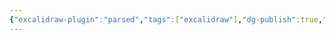 ```yaml
---
{"excalidraw-plugin":"parsed","tags":["excalidraw"],"dg-publish":true,"permalink":"/extras/excalidraw/homeostasis-excalidraw/","dgPassFrontmatter":true}
---
```

<style> .container {font-family: sans-serif; text-align: center;} .button-wrapper button {z-index: 1;height: 40px; width: 100px; margin: 10px;padding: 5px;} .excalidraw .App-menu_top .buttonList { display: flex;} .excalidraw-wrapper { height: 800px; margin: 50px; position: relative;} :root[dir="ltr"] .excalidraw .layer-ui__wrapper .zen-mode-transition.App-menu_bottom--transition-left {transform: none;} </style><script src="https://cdn.jsdelivr.net/npm/react@17/umd/react.production.min.js"></script><script src="https://cdn.jsdelivr.net/npm/react-dom@17/umd/react-dom.production.min.js"></script><script type="text/javascript" src="https://cdn.jsdelivr.net/npm/@excalidraw/excalidraw@0/dist/excalidraw.production.min.js"></script><div id="Homeostasisexcalidraw.md"></div><script>(function(){const InitialData={"type":"excalidraw","version":2,"source":"https://github.com/zsviczian/obsidian-excalidraw-plugin/releases/tag/2.0.13","elements":[{"type":"freedraw","version":329,"versionNonce":1432564044,"isDeleted":false,"id":"76KHbiyqhBLQGDn2qVgYb","fillStyle":"solid","strokeWidth":2,"strokeStyle":"solid","roughness":1,"opacity":50,"angle":0,"x":754.2455820725606,"y":-2575.6045941912153,"strokeColor":"#93cefb","backgroundColor":"transparent","width":266.98929920311883,"height":3.434998197254572,"seed":887127138,"groupIds":[],"frameId":null,"roundness":null,"boundElements":[],"updated":1684900823403,"link":null,"locked":false,"customData":{"strokeOptions":{"highlighter":true,"constantPressure":true,"hasOutline":false,"outlineWidth":0,"options":{"thinning":1,"smoothing":0.5,"streamline":0.5,"easing":"easeInQuad","start":{"taper":0,"cap":false,"easing":"easeInQuint"},"end":{"taper":0,"cap":false,"easing":"easeOutQuint"}}}},"points":[[0,0],[-0.40181916404219464,0],[-0.8036383280842756,0],[-3.052819176732214,0],[-5.943904217859313,0],[-7.791196008715929,0],[-9.638557693321559,0],[-10.657818237629613,0],[-12.07882805223062,0],[-12.480647216272814,0],[-12.882466380314895,0],[-13.28428554435709,0],[-14.087923872441365,0],[-14.48974303648356,0],[-14.891562200525755,0],[-15.29338136456795,0],[-15.695130634860902,0],[-16.096949798902983,0],[-16.900588126987373,0],[-17.302407291029567,0],[-17.704226455071648,0],[-18.106045619113843,0],[-18.90968394719812,0],[-19.311503111240313,0],[-19.713252381533266,0],[-21.56061406613901,0],[-21.962433230181205,0],[-22.364252394223286,0],[-23.167890722307675,0],[-23.569709886349756,0],[-23.97152905039195,0],[-24.373348214434145,0],[-24.77516737847634,0],[-26.196177193077233,0],[-27.61718700767824,0],[-29.464548692283984,0],[-30.483809236592037,0],[-31.50299988715085,0.5047726565862831],[-32.30663821523524,0.5047726565862831],[-33.32589875954318,0.5047726565862831],[-34.345089410102105,0.5047726565862831],[-34.746908574144186,0.5047726565862831],[-36.59427025874993,0.5047726565862831],[-38.632721453616796,0.5047726565862831],[-39.03454061765899,0.5047726565862831],[-40.05380116196693,0.5047726565862831],[-40.455620326009125,0.5047726565862831],[-40.85743949005132,0.5047726565862831],[-42.895890684918186,0.5047726565862831],[-43.915081335477,0.5047726565862831],[-45.76244302008274,0.5047726565862831],[-46.16426218412482,0.5047726565862831],[-48.01162386873057,0.5047726565862831],[-50.90270890985778,0.5047726565862831],[-51.706347237942055,0.10295349254374742],[-52.72553788850087,0.10295349254374742],[-54.57289957310661,0.10295349254374742],[-54.974718737148805,0.10295349254374742],[-55.376537901190886,0.10295349254374742],[-56.797617609541135,0.10295349254374742],[-57.19936687983409,0.10295349254374742],[-57.60118604387628,0.10295349254374742],[-58.00300520791836,0.10295349254374742],[-58.40482437196056,0.10295349254374742],[-59.42408491626861,0.10295349254374742],[-60.22765335060376,-0.2988656714978788],[-60.62947251464584,-0.2988656714978788],[-61.648733058953894,-0.2988656714978788],[-62.05055222299609,-0.2988656714978788],[-63.89791390760183,-0.2988656714978788],[-65.31892372220284,-0.8084609967777396],[-67.16628540680847,-0.8084609967777396],[-67.56810457085066,-0.8084609967777396],[-70.45918961197776,-0.8084609967777396],[-70.86100877601996,-0.8084609967777396],[-72.28201859062096,-0.8084609967777396],[-74.12938027522671,-0.8084609967777396],[-74.5311994392689,-0.8084609967777396],[-74.93301860331098,-1.2102801608198206],[-75.95227914761904,-1.2102801608198206],[-77.79957093847554,-1.2102801608198206],[-79.83809202709165,-1.2102801608198206],[-80.23991119113373,-1.2102801608198206],[-83.13099623226094,-1.2102801608198206],[-83.5327455025539,-1.2102801608198206],[-83.93456466659609,-1.2102801608198206],[-85.35564437494622,-1.7199453798484683],[-86.37483502550504,-1.7199453798484683],[-86.77665418954723,-1.7199453798484683],[-87.79591473385528,-1.7199453798484683],[-88.19773389789736,-1.7199453798484683],[-88.59955306193956,-1.7199453798484683],[-90.02056287654057,-1.7199453798484683],[-91.03982342084862,-1.7199453798484683],[-91.4416425848907,-1.7199453798484683],[-92.46083323544963,-1.7199453798484683],[-93.48009377975757,-1.7199453798484683],[-96.34664611492212,-1.7199453798484683],[-96.74846527896432,-1.7199453798484683],[-97.76772582327237,-1.7199453798484683],[-98.16947509356532,-1.7199453798484683],[-99.18873563787338,-2.2295407051278744],[-99.59055480191546,-2.2295407051278744],[-101.01156461651647,-2.2295407051278744],[-102.03082516082452,-2.2295407051278744],[-103.05008570513257,-2.2295407051278744],[-103.45183497542553,-2.2295407051278744],[-103.85365413946772,-2.2295407051278744],[-104.657292467552,-2.2295407051278744],[-105.67655301186005,-2.2295407051278744],[-106.07837217590213,-2.2295407051278744],[-106.4801214461952,-2.2295407051278744],[-107.90120115454533,-2.2295407051278744],[-108.92046169885339,-2.2295407051278744],[-109.9396523494122,-2.2295407051278744],[-112.8307373905393,-2.2295407051278744],[-113.84999793484735,-2.2295407051278744],[-115.88844912971422,-2.2295407051278744],[-116.29026829375641,-2.2295407051278744],[-117.30945894431522,-2.2295407051278744],[-117.71127810835742,-2.2295407051278744],[-118.1130972723995,-2.2295407051278744],[-118.5149164364417,-2.2295407051278744],[-119.31855476452597,-2.2295407051278744],[-120.3377454150849,-2.2295407051278744],[-120.73956457912698,-2.2295407051278744],[-121.75882512343503,-2.2295407051278744],[-122.16064428747723,-2.2295407051278744],[-123.58165410207823,-2.2295407051278744],[-124.60091464638617,-2.2295407051278744],[-125.62010529694498,-2.2295407051278744],[-126.02192446098718,-2.2295407051278744],[-127.04118500529523,-2.2295407051278744],[-127.44300416933743,-2.2295407051278744],[-128.24657260367246,-2.2295407051278744],[-129.26583314798052,-2.2295407051278744],[-130.28509369228857,-2.2295407051278744],[-130.68684296258152,-2.2295407051278744],[-131.70610350688958,-2.2295407051278744],[-132.72536405119763,-2.2295407051278744],[-134.76381524606438,-2.2295407051278744],[-138.91424585993673,-2.2295407051278744],[-139.93343651049554,-2.2295407051278744],[-140.95269705480348,-2.2295407051278744],[-141.35451621884567,-2.2295407051278744],[-142.3737068694045,-2.2295407051278744],[-143.79478657775473,-2.2295407051278744],[-144.19660574179693,-2.2295407051278744],[-144.59835501208988,-2.2295407051278744],[-145.00017417613196,-2.2295407051278744],[-145.80381250421635,-2.2295407051278744],[-146.20563166825843,-2.2295407051278744],[-147.00926999634282,-2.6313598691699553],[-147.41108916038502,-2.6313598691699553],[-147.8129083244271,-2.6313598691699553],[-149.2339181390281,-2.6313598691699553],[-149.6357373030703,-2.6313598691699553],[-150.0375564671125,-2.6313598691699553],[-150.43937563115458,-2.6313598691699553],[-150.84119479519677,-2.6313598691699553],[-151.64476322953192,-2.6313598691699553],[-152.66402377383997,-2.6313598691699553],[-153.06584293788205,-2.6313598691699553],[-153.46766210192425,-2.6313598691699553],[-154.48685275248306,-2.6313598691699553],[-155.29049108056745,-2.6313598691699553],[-156.30971667800088,-2.6313598691699553],[-157.32897722230882,-2.6313598691699553],[-157.7307614394764,-2.6313598691699553],[-158.1325806035186,-2.6313598691699553],[-159.15180620095202,-2.6313598691699553],[-161.1902923426935,-2.6313598691699553],[-162.20951794012683,-2.6313598691699553],[-162.6113021572944,-2.6313598691699553],[-163.63056270160246,-2.6313598691699553],[-164.03234691877003,-2.6313598691699553],[-164.8359852468543,-2.6313598691699553],[-165.2378044108965,-2.6313598691699553],[-165.6396235749387,-2.6313598691699553],[-166.04140779210627,-2.6313598691699553],[-167.0606333895397,-2.6313598691699553],[-167.46245255358178,-2.6313598691699553],[-170.32903983562096,-2.6313598691699553],[-172.1764015202267,-2.6313598691699553],[-173.19562711766014,-2.6313598691699553],[-174.21485271509357,-2.6313598691699553],[-175.234078312527,-2.6313598691699553],[-176.65512307400263,-2.6313598691699553],[-178.07616783547815,-2.6313598691699553],[-179.09539343291158,-2.6313598691699553],[-180.5164381943872,-2.6313598691699553],[-180.9182573584294,-2.6313598691699553],[-181.32007652247148,-2.6313598691699553],[-182.33930211990491,-2.6313598691699553],[-183.35852771733835,-2.6313598691699553],[-183.76034688138054,-2.6313598691699553],[-185.7987980762474,-2.6313598691699553],[-186.2006172402896,-2.6313598691699553],[-187.21984283772304,-2.6313598691699553],[-187.62166200176512,-2.6313598691699553],[-188.0234811658073,-2.6313598691699553],[-188.82708454701708,-2.6313598691699553],[-189.22890371105916,-2.6313598691699553],[-189.63072287510136,-2.6313598691699553],[-190.6499484725348,-2.6313598691699553],[-191.66917406996822,-2.6313598691699553],[-193.09021883144385,-2.6313598691699553],[-194.10944442887728,-2.6313598691699553],[-194.51126359291936,-2.6313598691699553],[-195.5304891903528,-2.6313598691699553],[-195.932308354395,-2.6313598691699553],[-196.33412751843719,-2.6313598691699553],[-196.73594668247927,-2.6313598691699553],[-197.53955006368903,-2.6313598691699553],[-197.94136922773123,-2.6313598691699553],[-199.36241398920674,-2.6313598691699553],[-200.1660173704165,-2.6313598691699553],[-200.5678365344587,-2.6313598691699553],[-201.58706213189214,-2.6313598691699553],[-201.98888129593422,-2.6313598691699553],[-203.00810689336765,-2.6313598691699553],[-203.40992605740985,-2.6313598691699553],[-204.83097081888548,-2.6313598691699553],[-205.23278998292756,-2.6313598691699553],[-205.63460914696975,-2.6313598691699553],[-206.03639336413733,-2.6313598691699553],[-206.43821252817952,-2.6313598691699553],[-207.85925728965503,-2.6313598691699553],[-208.26107645369723,-2.6313598691699553],[-208.66289561773942,-2.6313598691699553],[-209.68212121517286,-2.6313598691699553],[-210.7013468126063,-2.6313598691699553],[-211.50495019381606,-2.6313598691699553],[-211.90676935785814,-2.6313598691699553],[-212.92599495529157,-2.6313598691699553],[-213.32781411933377,-2.6313598691699553],[-214.3470397167672,-2.6313598691699553],[-214.7488588808094,-2.6313598691699553],[-216.1699036422849,-2.6313598691699553],[-216.5717228063271,-2.6313598691699553],[-217.59094840376054,-2.6313598691699553],[-218.61017400119397,-2.6313598691699553],[-219.01199316523616,-2.6313598691699553],[-221.05044436010303,-2.6313598691699553],[-222.06966995753646,-2.6313598691699553],[-222.47148912157854,-2.6313598691699553],[-224.3188508061843,-2.6313598691699553],[-225.33807640361772,-2.6313598691699553],[-226.35730200105115,-2.6313598691699553],[-228.39575319591802,-2.1266571063333686],[-229.41501374022607,-2.1266571063333686],[-230.4342393376595,-2.1266571063333686],[-230.83602355482708,-2.1266571063333686],[-231.23784271886916,-2.1266571063333686],[-232.04148104695355,-2.1266571063333686],[-232.44330021099563,-2.1266571063333686],[-232.8450844281632,-2.1266571063333686],[-233.2469035922054,-2.1266571063333686],[-234.05054192028967,-2.1266571063333686],[-235.0697675177231,-2.1266571063333686],[-235.4715866817653,-2.1266571063333686],[-236.49081227919874,-2.1266571063333686],[-237.51003787663217,-2.1266571063333686],[-238.9310826381078,-2.1266571063333686],[-239.95030823554123,-2.1266571063333686],[-240.3521273995833,-2.1266571063333686],[-240.7539465636255,-2.1266571063333686],[-241.15573078079308,-2.1266571063333686],[-241.95936910887735,-2.1266571063333686],[-242.36118827291955,-2.1266571063333686],[-242.76300743696174,-2.1266571063333686],[-243.16479165412932,-2.1266571063333686],[-243.56661081817145,-2.1266571063333686],[-243.96842998221365,-2.1266571063333686],[-244.3702491462558,-2.1266571063333686],[-244.77206831029793,-2.1266571063333686],[-244.77206831029793,-2.5284762703754495],[-245.1738525274655,-2.5284762703754495],[-246.19307812489893,-2.5284762703754495],[-246.59489728894113,-2.5284762703754495],[-247.6141228863745,-2.5284762703754495],[-248.63338343068256,-2.5284762703754495],[-250.05439324528356,-2.5284762703754495],[-250.4562124093257,-2.5284762703754495],[-250.85803157336784,-2.5284762703754495],[-251.25985073741003,-2.5284762703754495],[-252.06345411861975,-2.5284762703754495],[-252.46527328266194,-2.5284762703754495],[-252.86709244670408,-2.5284762703754495],[-253.26891161074622,-2.5284762703754495],[-253.6707307747884,-2.5284762703754495],[-254.07251499195598,-2.5284762703754495],[-254.47433415599812,-2.5284762703754495],[-255.8953789174737,-2.5284762703754495],[-256.9146045149071,-2.5284762703754495],[-257.3164236789493,-2.5284762703754495],[-258.33564927638275,-2.5284762703754495],[-259.7566940378583,-2.5284762703754495],[-260.15851320190046,-2.5284762703754495],[-260.56033236594266,-2.5284762703754495],[-260.96211658311023,-2.5284762703754495],[-261.7657549111945,-2.5284762703754495],[-262.1675740752367,-2.5284762703754495],[-262.56939323927884,-2.5284762703754495],[-262.9711774564464,-2.5284762703754495],[-263.37299662048855,-2.5284762703754495],[-263.77481578453074,-2.5284762703754495],[-264.1766349485729,-2.5284762703754495],[-264.5784541126151,-2.5284762703754495],[-264.9802383297826,-2.5284762703754495],[-264.9802383297826,-2.930225540668289],[-265.3820574938248,-2.930225540668289],[-265.7838766578669,-2.930225540668289],[-266.1856958219091,-2.930225540668289],[-266.98929920311883,-2.930225540668289],[-266.98929920311883,-2.930225540668289]],"lastCommittedPoint":null,"simulatePressure":false,"pressures":[1,1,1,1,1,1,1,1,1,1,1,1,1,1,1,1,1,1,1,1,1,1,1,1,1,1,1,1,1,1,1,1,1,1,1,1,1,1,1,1,1,1,1,1,1,1,1,1,1,1,1,1,1,1,1,1,1,1,1,1,1,1,1,1,1,1,1,1,1,1,1,1,1,1,1,1,1,1,1,1,1,1,1,1,1,1,1,1,1,1,1,1,1,1,1,1,1,1,1,1,1,1,1,1,1,1,1,1,1,1,1,1,1,1,1,1,1,1,1,1,1,1,1,1,1,1,1,1,1,1,1,1,1,1,1,1,1,1,1,1,1,1,1,1,1,1,1,1,1,1,1,1,1,1,1,1,1,1,1,1,1,1,1,1,1,1,1,1,1,1,1,1,1,1,1,1,1,1,1,1,1,1,1,1,1,1,1,1,1,1,1,1,1,1,1,1,1,1,1,1,1,1,1,1,1,1,1,1,1,1,1,1,1,1,1,1,1,1,1,1,1,1,1,1,1,1,1,1,1,1,1,1,1,1,1,1,1,1,1,1,1,1,1,1,1,1,1,1,1,1,1,1,1,1,1,1,1,1,1,1,1,1,1,1,1,1,1,1,1,1,1,1,1,1,1,1,1,1,1,1,1,1,1,1,1,1,1,1,1,1,1,1,1,1,1,1,1,1,1,1,1,1,1,1,1,1,1,1,1,1,1,1,1,1,1,0]},{"type":"image","version":347,"versionNonce":178018676,"isDeleted":false,"id":"fTpGsOvI","fillStyle":"hachure","strokeWidth":1,"strokeStyle":"solid","roughness":1,"opacity":100,"angle":0,"x":403.75043026685785,"y":-2593.806625048745,"strokeColor":"#000000","backgroundColor":"transparent","width":484.7043739959214,"height":456.6154986124121,"seed":70263,"groupIds":[],"frameId":null,"roundness":null,"boundElements":[],"updated":1684900823403,"link":null,"locked":false,"status":"pending","fileId":"b3bcd7ccda0e317042261de10ec400a67f9b3b44","scale":[1,1]},{"type":"freedraw","version":5,"versionNonce":1057433548,"isDeleted":false,"id":"RpN1r8bQaKslV5DxyQsly","fillStyle":"solid","strokeWidth":2,"strokeStyle":"solid","roughness":1,"opacity":100,"angle":0,"x":696.4026645115426,"y":-2578.258136445542,"strokeColor":"#93cefb","backgroundColor":"transparent","width":0.0001,"height":0.0001,"seed":969413182,"groupIds":[],"frameId":null,"roundness":null,"boundElements":[],"updated":1684900823403,"link":null,"locked":false,"customData":{"strokeOptions":{"highlighter":true,"constantPressure":true,"hasOutline":false,"outlineWidth":0,"options":{"thinning":1,"smoothing":0.5,"streamline":0.5,"easing":"easeInQuad","start":{"taper":0,"cap":false,"easing":"easeInQuint"},"end":{"taper":0,"cap":false,"easing":"easeOutQuint"}}}},"points":[[0,0],[0.0001,0.0001]],"lastCommittedPoint":null,"simulatePressure":false,"pressures":[1,0]},{"type":"freedraw","version":1070,"versionNonce":1983449844,"isDeleted":false,"id":"R5qZ_N2Pkc1hFxxFeSkvm","fillStyle":"solid","strokeWidth":4,"strokeStyle":"solid","roughness":1,"opacity":70,"angle":6.236929295580861,"x":482.99689103177957,"y":-3031.776056074927,"strokeColor":"#93cefb","backgroundColor":"transparent","width":230.97025993454838,"height":15.00984030999235,"seed":282884542,"groupIds":[],"frameId":null,"roundness":null,"boundElements":[],"updated":1684900823403,"link":null,"locked":false,"customData":{"strokeOptions":{"highlighter":true,"constantPressure":true,"hasOutline":false,"outlineWidth":0,"options":{"thinning":1,"smoothing":0.5,"streamline":0.5,"easing":"easeInQuad","start":{"taper":0,"cap":false,"easing":"easeInQuint"},"end":{"taper":0,"cap":false,"easing":"easeOutQuint"}}}},"points":[[0,0.4334853568753059],[0.24967024947767935,0.4334853568753059],[0.4993404989553587,0.4334853568753059],[2.2962716676294757,0.4334853568753059],[3.4552006069639334,0.4334853568753059],[8.056976333909823,1.708743634256186],[8.694978563249379,1.708743634256186],[13.389210098374768,1.708743634256186],[15.204650014192818,1.708743634256186],[17.020089930010762,1.708743634256186],[18.17901886934527,1.708743634256186],[18.428689118822952,1.708743634256186],[19.954407790749844,1.708743634256186],[20.5924100200894,1.708743634256186],[20.84208026956708,1.708743634256186],[21.48008249890674,1.708743634256186],[22.118128692016295,1.708743634256186],[23.394177114465514,1.708743634256186],[24.032179343805172,1.708743634256186],[25.19110828313968,1.708743634256186],[26.350037222474082,1.708743634256186],[28.165477138292136,0.8226470772280199],[31.139802029674687,-0.06344947980095628],[32.2987309690092,-0.06344947980095628],[33.45765990834361,-0.06344947980095628],[34.616588847678116,-0.06344947980095628],[35.77547382324273,-0.06344947980095628],[36.02514407272031,-0.5544064098662602],[37.301192495169516,-0.5544064098662602],[38.460121434504025,-0.5544064098662602],[39.09812366384369,-0.5544064098662602],[39.73616985695324,-0.5544064098662602],[40.89509879628775,-0.5544064098662602],[42.17114721873697,-0.5544064098662602],[42.42077350444465,-0.5544064098662602],[43.0588196975542,-0.5544064098662602],[43.30848994703188,-0.5544064098662602],[43.558116232739565,-0.5544064098662602],[44.05745673169492,-0.5544064098662602],[44.69545896103458,-0.5544064098662602],[44.94512921051226,-0.5544064098662602],[45.583175403621816,-0.5544064098662602],[46.85922382607103,-0.5544064098662602],[47.74689630488826,-0.5544064098662602],[48.38489853422793,-0.5544064098662602],[48.6345687837056,-0.5544064098662602],[49.27257101304516,-0.5544064098662602],[49.91061720615482,-0.5544064098662602],[51.18666562860403,0.062257356353845744],[51.43633587808161,0.062257356353845744],[52.595220853646225,0.062257356353845744],[53.754149792980634,0.062257356353845744],[54.39219598609029,0.062257356353845744],[54.64182227179796,0.547236379809002],[55.529538714385204,0.547236379809002],[56.688467653719705,0.547236379809002],[58.50386360576777,0.547236379809002],[60.3193035215857,1.4273550302270204],[60.95734971469537,1.4273550302270204],[63.27516362959439,2.175746238546487],[63.91320982270394,2.175746238546487],[65.07213876203845,2.175746238546487],[65.32176504774613,2.6607252620008333],[65.95981124085569,2.6607252620008333],[66.20948149033336,2.6607252620008333],[68.00641265900752,3.277389028221749],[68.25608290848511,3.277389028221749],[68.50570919419289,3.277389028221749],[69.14375538730243,3.277389028221749],[69.78175761664211,3.277389028221749],[70.66947405922934,3.762325352343305],[71.82835903479385,3.762325352343305],[72.4664052279034,3.762325352343305],[74.28184514372145,4.642444002761322],[74.91984737306112,4.642444002761322],[76.71677854173517,4.642444002761322],[77.35482473484473,5.259150468315029],[79.17026465066279,5.259150468315029],[79.80826688000244,5.259150468315029],[80.446313073112,5.259150468315029],[81.6052420124464,5.259150468315029],[82.49291449126375,5.259150468315029],[83.13091672060341,5.259150468315029],[84.28984565993791,5.259150468315029],[84.92784788927746,5.259150468315029],[86.74328780509552,5.259150468315029],[87.38133399820506,5.875814234535135],[89.17826516687923,5.875814234535135],[91.78584428943931,5.875814234535135],[92.42384651877897,6.492478000756051],[94.22082165122303,6.492478000756051],[96.8283568100132,6.492478000756051],[97.98728574934759,6.492478000756051],[98.62533194245727,6.492478000756051],[102.16063453824815,7.636051535371173],[103.31956347758255,7.636051535371173],[103.9575657069222,7.636051535371173],[105.75454083936629,7.636051535371173],[106.91342581493089,7.636051535371173],[111.51520154187668,7.636051535371173],[113.33064145769471,8.516170185789191],[114.48957039702914,8.516170185789191],[116.30501031284717,8.516170185789191],[118.6228681915162,8.516170185789191],[121.23040335030636,8.516170185789191],[122.38933228964079,8.516170185789191],[123.54826122897528,8.516170185789191],[125.36370114479334,8.516170185789191],[127.9712802673534,9.52797357897378],[134.38845194634735,9.52797357897378],[135.54738088568186,9.52797357897378],[136.70630982501626,9.52797357897378],[137.86523876435078,9.52797357897378],[140.18305267924978,9.52797357897378],[141.3419816185843,9.52797357897378],[142.50091055791881,9.52797357897378],[143.6598394972533,9.52797357897378],[144.81876843658782,9.52797357897378],[148.35407103237867,9.52797357897378],[149.5129999717131,10.276407486626038],[151.83081388661222,10.276407486626038],[152.98974282594662,10.276407486626038],[154.8051827417647,10.276407486626038],[156.62062265758263,10.276407486626038],[158.43606257340065,10.276407486626038],[162.06694240503666,10.276407486626038],[164.67447756382683,10.276407486626038],[164.92414781330453,10.276407486626038],[165.1738180627822,10.276407486626038],[166.06149054159943,10.276407486626038],[166.31116079107713,10.761343810747595],[166.56083104055477,10.761343810747595],[167.19883326989446,10.761343810747595],[167.44850351937203,10.761343810747595],[168.60743245870654,10.761343810747595],[169.88348088115575,10.761343810747595],[170.13315113063342,10.761343810747595],[171.94854708268147,10.761343810747595],[172.58659327579105,10.761343810747595],[175.1941723983512,10.761343810747595],[176.35310133768562,10.761343810747595],[177.62910579636494,10.761343810747595],[179.44454571218287,10.761343810747595],[180.08259190529253,10.761343810747595],[180.3322621547701,10.761343810747595],[180.97026438410978,10.761343810747595],[183.42370652926738,10.13870213791653],[184.06175272237704,10.13870213791653],[184.69975495171659,10.13870213791653],[185.85868389105107,10.13870213791653],[186.49673008416067,10.13870213791653],[188.95017222931835,10.13870213791653],[189.19984247879592,10.13870213791653],[189.8378447081356,10.13870213791653],[190.47589090124515,10.13870213791653],[191.3635633800625,10.13870213791653],[193.16049454873652,10.13870213791653],[193.79854074184618,10.13870213791653],[194.04816702755392,10.13870213791653],[194.2978372770316,10.13870213791653],[194.9358834701411,10.13870213791653],[195.5738856994808,10.755365904136635],[199.74723448838122,10.755365904136635],[201.56267440419919,11.635484554554653],[202.7216033435337,11.635484554554653],[203.88048831909828,11.635484554554653],[204.51853451220785,11.635484554554653],[206.97197665736542,12.252148320775571],[208.7874165731835,12.252148320775571],[209.42546276629304,12.252148320775571],[211.240902682111,12.252148320775571],[212.12857516092836,12.252148320775571],[212.766577390268,12.868812086995675],[213.01624763974556,12.868812086995675],[213.26591788922326,12.868812086995675],[214.42484682855775,12.868812086995675],[214.67447311426542,12.868812086995675],[215.17381361322077,12.868812086995675],[215.42348386269845,12.868812086995675],[215.67315411217606,12.868812086995675],[215.92278039788386,12.868812086995675],[216.17245064736156,12.868812086995675],[216.4221208968391,12.868812086995675],[216.92141743202458,12.868812086995675],[217.17108768150212,12.868812086995675],[217.4207579309798,12.868812086995675],[218.05876016031942,12.868812086995675],[218.30843040979715,12.868812086995675],[218.80777090875242,13.35379111045083],[220.62321082457044,13.35379111045083],[221.2612130539101,13.35379111045083],[221.5108833033878,13.35379111045083],[222.14888553272738,13.970454876670935],[222.78693172583692,13.970454876670935],[223.0366019753146,13.970454876670935],[223.67460420465423,13.970454876670935],[223.9242744541319,14.455433900126092],[224.56227668347157,14.455433900126092],[224.81194693294918,14.455433900126092],[225.06161718242686,14.455433900126092],[225.31128743190453,14.455433900126092],[225.5609576813822,14.455433900126092],[225.81058396708988,14.455433900126092],[226.06025421656756,14.455433900126092],[226.5595947155228,14.455433900126092],[226.80926496500047,14.455433900126092],[227.44726719434016,14.455433900126092],[228.08526942367982,14.455433900126092],[228.72331561678936,14.455433900126092],[229.22261215197472,14.455433900126092],[229.4722824014524,14.455433900126092],[229.72195265093006,14.455433900126092],[229.97162290040774,14.455433900126092],[230.22129314988535,14.455433900126092],[230.7205896850708,14.455433900126092],[230.97025993454838,14.455433900126092],[230.97025993454838,14.455433900126092]],"lastCommittedPoint":null,"simulatePressure":false,"pressures":[1,1,1,1,1,1,1,1,1,1,1,1,1,1,1,1,1,1,1,1,1,1,1,1,1,1,1,1,1,1,1,1,1,1,1,1,1,1,1,1,1,1,1,1,1,1,1,1,1,1,1,1,1,1,1,1,1,1,1,1,1,1,1,1,1,1,1,1,1,1,1,1,1,1,1,1,1,1,1,1,1,1,1,1,1,1,1,1,1,1,1,1,1,1,1,1,1,1,1,1,1,1,1,1,1,1,1,1,1,1,1,1,1,1,1,1,1,1,1,1,1,1,1,1,1,1,1,1,1,1,1,1,1,1,1,1,1,1,1,1,1,1,1,1,1,1,1,1,1,1,1,1,1,1,1,1,1,1,1,1,1,1,1,1,1,1,1,1,1,1,1,1,1,1,1,1,1,1,1,1,1,1,1,1,1,1,1,1,1,1,1,1,1,1,1,1,1,1,1,1,1,1,1,1,1,1,1,1,1,1,1,1,1,1,1,1,0]},{"type":"freedraw","version":16,"versionNonce":1843940940,"isDeleted":false,"id":"0G9y3i2ZY5LX644HRIllI","fillStyle":"solid","strokeWidth":4,"strokeStyle":"dashed","roughness":1,"opacity":100,"angle":0,"x":506.8725405605104,"y":-2881.299045231213,"strokeColor":"#e03131","backgroundColor":"transparent","width":0.0001,"height":0.0001,"seed":1222100002,"groupIds":[],"frameId":null,"roundness":null,"boundElements":[],"updated":1684900823403,"link":null,"locked":false,"customData":{"strokeOptions":{"highlighter":true,"constantPressure":true,"hasOutline":false,"outlineWidth":0,"options":{"thinning":1,"smoothing":0.5,"streamline":0.5,"easing":"easeInQuad","start":{"taper":0,"cap":false,"easing":"easeInQuint"},"end":{"taper":0,"cap":false,"easing":"easeOutQuint"}}}},"points":[[0,0],[0.0001,0.0001]],"lastCommittedPoint":null,"simulatePressure":false,"pressures":[1,0]},{"type":"text","version":416,"versionNonce":1786917275,"isDeleted":false,"id":"lq5kiXlE","fillStyle":"solid","strokeWidth":4,"strokeStyle":"solid","roughness":1,"opacity":100,"angle":0,"x":489.02188314593104,"y":-3049.400732181073,"strokeColor":"#1e1e1e","backgroundColor":"transparent","width":183.990234375,"height":45,"seed":832250082,"groupIds":[],"frameId":null,"roundness":null,"boundElements":[],"updated":1703402736788,"link":"[[Homeostasis]]","locked":false,"fontSize":36,"fontFamily":1,"text":"Homeostasis","rawText":"[[Homeostasis]]","textAlign":"left","verticalAlign":"top","containerId":null,"originalText":"Homeostasis","lineHeight":1.25,"baseline":34},{"type":"line","version":125,"versionNonce":585147596,"isDeleted":false,"id":"ysN4AfrC5jqbnziTariDS","fillStyle":"solid","strokeWidth":4,"strokeStyle":"dashed","roughness":1,"opacity":100,"angle":0,"x":401.69694035914375,"y":-2930.663437318608,"strokeColor":"#1e1e1e","backgroundColor":"transparent","width":442.0846188174733,"height":0,"seed":1710996734,"groupIds":[],"frameId":null,"roundness":{"type":2},"boundElements":[],"updated":1684900823403,"link":null,"locked":false,"startBinding":null,"endBinding":null,"lastCommittedPoint":null,"startArrowhead":null,"endArrowhead":null,"points":[[0,0],[442.0846188174733,0]]},{"type":"line","version":386,"versionNonce":1954668020,"isDeleted":false,"id":"YfjpTmVNpQeAy57-Q7fDn","fillStyle":"solid","strokeWidth":4,"strokeStyle":"dashed","roughness":1,"opacity":100,"angle":0,"x":403.21246011989115,"y":-2763.4325233119425,"strokeColor":"#1e1e1e","backgroundColor":"transparent","width":442.0846188174733,"height":0,"seed":490079102,"groupIds":[],"frameId":null,"roundness":{"type":2},"boundElements":[],"updated":1684900823403,"link":null,"locked":false,"startBinding":null,"endBinding":null,"lastCommittedPoint":null,"startArrowhead":null,"endArrowhead":null,"points":[[0,0],[442.0846188174733,0]]},{"type":"line","version":1039,"versionNonce":1938434892,"isDeleted":false,"id":"t2IK520zi14ot-jJ9cbXX","fillStyle":"solid","strokeWidth":4,"strokeStyle":"solid","roughness":1,"opacity":100,"angle":0,"x":399.91713244115937,"y":-2764.9853063704527,"strokeColor":"#1971c2","backgroundColor":"transparent","width":447.737902321387,"height":162.31987170783987,"seed":311505982,"groupIds":[],"frameId":null,"roundness":{"type":2},"boundElements":[],"updated":1684900823403,"link":null,"locked":false,"startBinding":null,"endBinding":null,"lastCommittedPoint":null,"startArrowhead":null,"endArrowhead":null,"points":[[0,0],[40.32703625106603,-69.9423559016368],[126.99508378330046,-160.63843724277513],[238.8194779666705,-0.1827174151003419],[374.1000449449097,-162.31987170783987],[447.737902321387,-3.6439932016992316]]},{"type":"arrow","version":384,"versionNonce":33161076,"isDeleted":false,"id":"DEzRtOeaLCqPUp1gSuiOc","fillStyle":"solid","strokeWidth":4,"strokeStyle":"solid","roughness":1,"opacity":100,"angle":0,"x":665.9014304676058,"y":-2689.2220489054394,"strokeColor":"#1e1e1e","backgroundColor":"transparent","width":19.02450869043639,"height":69.40743051057143,"seed":1442318434,"groupIds":[],"frameId":null,"roundness":{"type":2},"boundElements":[],"updated":1684900823403,"link":null,"locked":false,"startBinding":{"elementId":"MnJwKa3j","focus":-0.9474092993270543,"gap":4.5679505858970515},"endBinding":null,"lastCommittedPoint":null,"startArrowhead":null,"endArrowhead":"arrow","points":[[0,0],[-19.02450869043639,-69.40743051057143]]},{"type":"text","version":566,"versionNonce":455575957,"isDeleted":false,"id":"i0vAGekA","fillStyle":"solid","strokeWidth":4,"strokeStyle":"solid","roughness":1,"opacity":100,"angle":0,"x":785.2535301331029,"y":-2686.8509509824767,"strokeColor":"#1e1e1e","backgroundColor":"transparent","width":96.66015625,"height":25,"seed":1119612514,"groupIds":["s4xi7x-KGmD-ZxPH_8n8B"],"frameId":null,"roundness":null,"boundElements":[],"updated":1703402736788,"link":"[[Equilibrium]]","locked":false,"fontSize":20,"fontFamily":1,"text":"Equilibrium","rawText":"[[Equilibrium]]","textAlign":"left","verticalAlign":"top","containerId":null,"originalText":"Equilibrium","lineHeight":1.25,"baseline":19},{"type":"text","version":228,"versionNonce":874464827,"isDeleted":false,"id":"MnJwKa3j","fillStyle":"solid","strokeWidth":4,"strokeStyle":"solid","roughness":1,"opacity":100,"angle":0,"x":670.4693810535028,"y":-2686.8761834883685,"strokeColor":"#1e1e1e","backgroundColor":"transparent","width":97.763671875,"height":25,"seed":589473954,"groupIds":["s4xi7x-KGmD-ZxPH_8n8B"],"frameId":null,"roundness":null,"boundElements":[{"id":"DEzRtOeaLCqPUp1gSuiOc","type":"arrow"}],"updated":1703402736788,"link":null,"locked":false,"fontSize":20,"fontFamily":1,"text":"Maintaining","rawText":"Maintaining","textAlign":"left","verticalAlign":"top","containerId":null,"originalText":"Maintaining","lineHeight":1.25,"baseline":19},{"type":"text","version":145,"versionNonce":1444464716,"isDeleted":false,"id":"3xYn0Qzy","fillStyle":"solid","strokeWidth":1,"strokeStyle":"solid","roughness":1,"opacity":100,"angle":0,"x":693.9532857436727,"y":-2660.7753024398035,"strokeColor":"#1e1e1e","backgroundColor":"transparent","width":53.7734375,"height":20,"seed":1193040382,"groupIds":["bi9ce48ivk9yjQ8kuf5hc"],"frameId":null,"roundness":null,"boundElements":[],"updated":1684900823403,"link":null,"locked":false,"fontSize":16,"fontFamily":1,"text":"through ","rawText":"through ","textAlign":"left","verticalAlign":"top","containerId":null,"originalText":"through ","lineHeight":1.25,"baseline":14},{"type":"text","version":229,"versionNonce":1257222772,"isDeleted":false,"id":"BKLY5Dwt","fillStyle":"hachure","strokeWidth":1,"strokeStyle":"solid","roughness":1,"opacity":100,"angle":0,"x":773.7200884487361,"y":-2660.6181985392313,"strokeColor":"#1e1e1e","backgroundColor":"transparent","width":167.0546875,"height":20,"seed":59539,"groupIds":["bi9ce48ivk9yjQ8kuf5hc"],"frameId":null,"roundness":null,"boundElements":[],"updated":1684900823403,"link":"[[Negative Feedback Loops]]","locked":false,"fontSize":16,"fontFamily":1,"text":"Negative Feedback Loops","rawText":"[[Negative Feedback Loops]]","textAlign":"left","verticalAlign":"top","containerId":null,"originalText":"Negative Feedback Loops","lineHeight":1.25,"baseline":14}],"appState":{"theme":"dark","viewBackgroundColor":"#ffffff","currentItemStrokeColor":"#93cefb","currentItemBackgroundColor":"transparent","currentItemFillStyle":"solid","currentItemStrokeWidth":2,"currentItemStrokeStyle":"solid","currentItemRoughness":1,"currentItemOpacity":70,"currentItemFontFamily":1,"currentItemFontSize":20,"currentItemTextAlign":"left","currentItemStartArrowhead":null,"currentItemEndArrowhead":"arrow","scrollX":-238.81599465392168,"scrollY":2805.612016058201,"zoom":{"value":1.471904208969125},"currentItemRoundness":"round","gridSize":null,"gridColor":{"Bold":"#C9C9C9FF","Regular":"#EDEDEDFF"},"currentStrokeOptions":null,"previousGridSize":null,"frameRendering":{"enabled":true,"clip":true,"name":true,"outline":true}},"files":{}};InitialData.scrollToContent=true;App=()=>{const e=React.useRef(null),t=React.useRef(null),[n,i]=React.useState({width:void 0,height:void 0});return React.useEffect(()=>{i({width:t.current.getBoundingClientRect().width,height:t.current.getBoundingClientRect().height});const e=()=>{i({width:t.current.getBoundingClientRect().width,height:t.current.getBoundingClientRect().height})};return window.addEventListener("resize",e),()=>window.removeEventListener("resize",e)},[t]),React.createElement(React.Fragment,null,React.createElement("div",{className:"excalidraw-wrapper",ref:t},React.createElement(ExcalidrawLib.Excalidraw,{ref:e,width:n.width,height:n.height,initialData:InitialData,viewModeEnabled:!0,zenModeEnabled:!0,gridModeEnabled:!1})))},excalidrawWrapper=document.getElementById("Homeostasisexcalidraw.md");ReactDOM.render(React.createElement(App),excalidrawWrapper);})();</script>